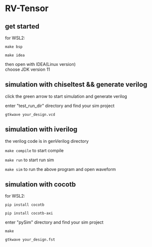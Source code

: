 # RV-Tensor
## get started
for WSL2:  

`make bsp`  

`make idea`  

then open with IDEA(Linux version)  
choose JDK version 11
## simulation with chiseltest && generate verilog
click the green arrow to start simulation and generate verilog

enter "test_run_dir" directory and find your sim project

`gtkwave your_design.vcd`
## simulation with iverilog
the verilog code is in genVerilog directory

`make compile` to start compile

`make run`     to start run sim

`make sim`     to run the above program and open waveform
## simulation with cocotb
for WSL2:

`pip install cocotb`

`pip install cocotb-axi`

enter "pySim" directory and find your sim project

`make`

`gtkwave your_design.fst`




